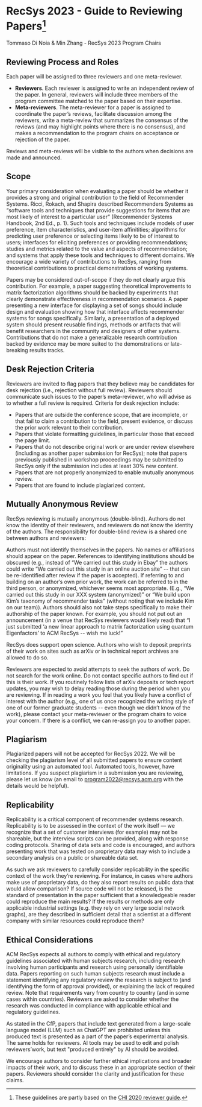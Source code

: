 # RecSys 2023 - Guide to Reviewing Papers[^1]
Tommaso Di Noia & Min Zhang - RecSys 2023 Program Chairs

## Reviewing Process and Roles

Each paper will be assigned to three reviewers and one meta-reviewer.
- **Reviewers**.  Each reviewer is assigned to write an independent review of the paper.  In general, reviewers will include three members of the program committee matched to the paper based on their expertise.
- **Meta-reviewers**.  The meta-reviewer for a paper is assigned to coordinate the paper’s reviews, facilitate discussion among the reviewers, write a meta-review that summarizes the consensus of the reviews (and may highlight points where there is no consensus), and makes a recommendation to the program chairs on acceptance or rejection of the paper.  

Reviews and meta-reviews will be visible to the authors when decisions are made and announced.

## Scope
Your primary consideration when evaluating a paper should be whether it provides a strong and original contribution to the field of Recommender Systems. Ricci, Rokach, and Shapira described Recommenders Systems as “software tools and techniques that provide suggestions for items that are most likely of interest to a particular user” (Recommender Systems Handbook, 2nd Ed., p. 1). Such tools and techniques include models of user preference, item characteristics, and user-item affinitities; algorithms for predicting user preference or selecting items likely to be of interest to users; interfaces for eliciting preferences or providing recommendations; studies and metrics related to the value and aspects of recommendation; and systems that apply these tools and techniques to different domains.  We encourage a wide variety of contributions to RecSys, ranging from theoretical contributions to practical demonstrations of working systems.

Papers may be considered out-of-scope if they do not clearly argue this contribution. For example, a paper suggesting theoretical improvements to matrix factorization algorithms should be backed by experiments that clearly demonstrate effectiveness in recommendation scenarios.  A paper presenting a new interface for displaying a set of songs should include design and evaluation showing how that interface affects recommender systems for songs specifically.  Similarly, a presentation of a deployed system should present reusable findings, methods or artifacts that will benefit researchers in the community and designers of other systems. Contributions that do not make a generalizable research contribution backed by evidence may be more suited to the demonstrations or late-breaking results tracks.


## Desk Rejection Criteria
Reviewers are invited to flag papers that they believe may be candidates for desk rejection (i.e., rejection without full review). Reviewers should communicate such issues to the paper’s meta-reviewer, who will advise as to whether a full review is required. Criteria for desk rejection include:
- Papers that are outside the conference scope, that are incomplete, or that fail to claim a contribution to the field, present evidence, or discuss the prior work relevant to their contribution.  
- Papers that violate formatting guidelines, in particular those that exceed the page limit.
- Papers that do not describe original work or are under review elsewhere (including as another paper submission for RecSys); note that papers previously published in workshop proceedings may be submitted to RecSys only if the submission includes at least 30% new content.
- Papers that are not properly anonymized to enable mutually anonymous review.  
- Papers that are found to include plagiarized content.  

## Mutually Anonymous Review
RecSys reviewing is mutually anonymous (double-blind).  Authors do not know the identity of their reviewers, and reviewers do not know the identity of the authors. The responsibility for double-blind review is a shared one between authors and reviewers:

Authors must not identify themselves in the papers.  No names or affiliations should appear on the paper.  References to identifying institutions should be obscured (e.g., instead of “We carried out this study in Ebay” the authors could write “We carried out this study in an online auction site” -- that can be re-identified after review if the paper is accepted).  If referring to and building on an author’s own prior work, the work can be referred to in the third person, or anonymized, whichever seems most appropriate. (E.g., “We carried out this study in our XXX system (anonymized)” or “We build upon Kim’s taxonomy of recommender tasks” (without noting that we include Kim on our team)).  Authors should also not take steps specifically to make their authorship of the paper known.  For example, you should not put out an announcement (in a venue that RecSys reviewers would likely read) that “I just submitted ‘a new linear approach to matrix factorization using quantum Eigenfactors’ to ACM RecSys -- wish me luck!” 

RecSys does support open science.  Authors who wish to deposit preprints of their work on sites such as arXiv or in technical report archives are allowed to do so.
 
Reviewers are expected to avoid attempts to seek the authors of work.  Do not search for the work online.  Do not contact specific authors to find out if this is their work.  If you routinely follow lists of arXiv deposits or tech report updates, you may wish to delay reading those during the period when you are reviewing.  If in reading a work you feel that you likely have a conflict of interest with the author (e.g., one of us once recognized the writing style of one of our former graduate students -- even though we didn’t know of the work), please contact your meta-reviewer or the program chairs to voice your concern.  If there is a conflict, we can re-assign you to another paper.  

## Plagiarism
Plagiarized papers will not be accepted for RecSys 2022. We will be checking the plagiarism level of all submitted papers to ensure content originality using an automated tool.  Automated tools, however, have limitations.  If you suspect plagiarism in a submission you are reviewing, please let us know (an email to program2022@recsys.acm.org with the details would be helpful).  

## Replicability
Replicability is a critical component of recommender systems research. Replicability is to be assessed in the context of the work itself — we recognize that a set of customer interviews (for example) may not be shareable, but the interview scripts can be provided, along with response coding protocols. Sharing of data sets and code is encouraged, and authors presenting work that was tested on proprietary data may wish to include a secondary analysis on a public or shareable data set.

As such we ask reviewers to carefully consider replicability in the specific context of the work they’re reviewing. For instance, in cases where authors make use of proprietary data, do they also report results on public data that would allow comparison? If source code will not be released, is the standard of presentation in the paper sufficient that a knowledgeable reader could reproduce the main results? If the results or methods are only applicable industrial settings (e.g. they rely on very large social network graphs), are they described in sufficient detail that a scientist at a different company with similar resources could reproduce them?

## Ethical Considerations
ACM RecSys expects all authors to comply with ethical and regulatory guidelines associated with human subjects research, including research involving human participants and research using personally identifiable data. Papers reporting on such human subjects research must include a statement identifying any regulatory review the research is subject to (and identifying the form of approval provided), or explaining the lack of required review. Note that requirements vary from country to country (and in some cases within countries).  Reviewers are asked to consider whether the research was conducted in compliance with applicable ethical and regulatory guidelines.  

As stated in the CfP, papers that include text generated from a large-scale language model (LLM) such as ChatGPT are prohibited unless this produced text is presented as a part of the paper’s experimental analysis. The same holds for reviewers. AI tools may be used to edit and polish reviewers’work, but text "produced entirely" by AI should be avoided. 


We encourage authors to consider further ethical implications and broader impacts of their work, and to discuss these in an appropriate section of their papers. Reviewers should consider the clarity and justification for these claims. 




[^1]: These guidelines are partly based on the [CHI 2020 reviewer guide](https://chi2020.acm.org/guide-to-reviewing-papers/).  
